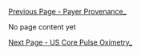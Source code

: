 [Previous Page - Payer Provenance_](PayerProvenance_.html)

No page content yet

[Next Page - US Core Pulse Oximetry_](USCorePulseOximetry_.html)